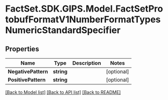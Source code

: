 # FactSet.SDK.GIPS.Model.FactSetProtobufFormatV1NumberFormatTypesNumericStandardSpecifier

## Properties

Name | Type | Description | Notes
------------ | ------------- | ------------- | -------------
**NegativePattern** | **string** |  | [optional] 
**PositivePattern** | **string** |  | [optional] 

[[Back to Model list]](../README.md#documentation-for-models) [[Back to API list]](../README.md#documentation-for-api-endpoints) [[Back to README]](../README.md)

